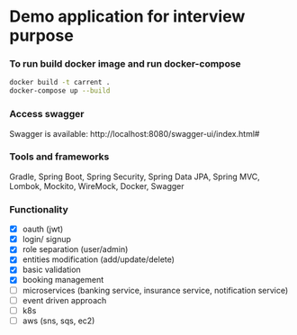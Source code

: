 # Demo application for interview purpose

### To run build docker image and run docker-compose

```bash
docker build -t carrent .
docker-compose up --build
```

### Access swagger
Swagger is available: http://localhost:8080/swagger-ui/index.html#


### Tools and frameworks
Gradle, Spring Boot, Spring Security, Spring Data JPA, Spring MVC, Lombok, Mockito, WireMock, Docker,
Swagger

### Functionality
- [x] oauth (jwt)
- [x] login/ signup
- [x] role separation (user/admin)
- [x] entities modification (add/update/delete)
- [x] basic validation
- [x] booking management
- [ ] microservices (banking service, insurance service, notification service)
- [ ] event driven approach
- [ ] k8s
- [ ] aws (sns, sqs, ec2)